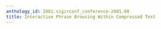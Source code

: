 ```yaml
---
anthology_id: 2001.sigirconf_conference-2001.60
title: Interactive Phrase Browsing Within Compressed Text
---
```

